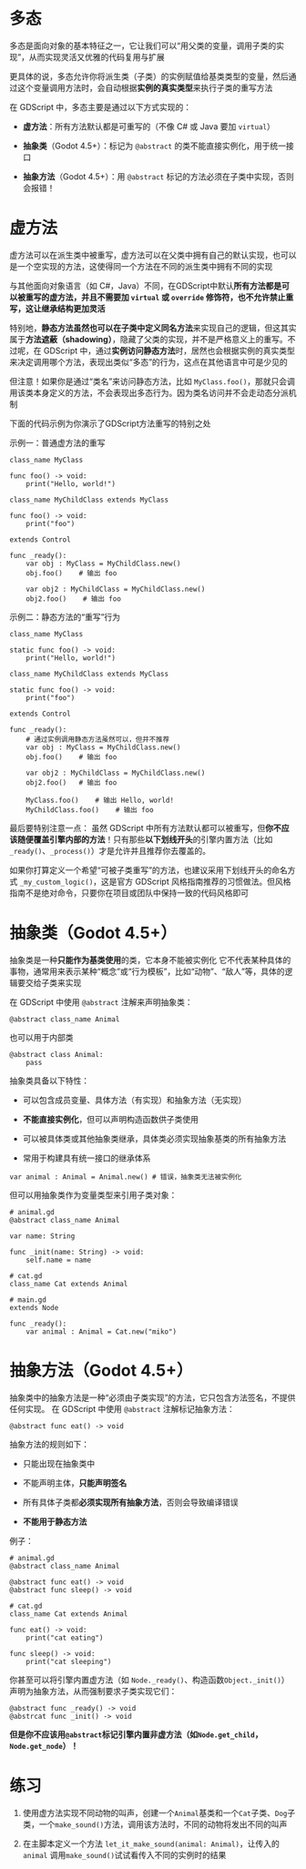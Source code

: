 # 多态

多态是面向对象的基本特征之一，它让我们可以“用父类的变量，调用子类的实现”，从而实现灵活又优雅的代码复用与扩展

更具体的说，多态允许你将派生类（子类）的实例赋值给基类类型的变量，然后通过这个变量调用方法时，会自动根据**实例的真实类型**来执行子类的重写方法



在 GDScript 中，多态主要是通过以下方式实现的：

* **虚方法**：所有方法默认都是可重写的（不像 C# 或 Java 要加 `virtual`）

* **抽象类**（Godot 4.5+）：标记为 `@abstract` 的类不能直接实例化，用于统一接口

* **抽象方法**（Godot 4.5+）：用 `@abstract` 标记的方法必须在子类中实现，否则会报错！



# 虚方法

虚方法可以在派生类中被重写，虚方法可以在父类中拥有自己的默认实现，也可以是一个空实现的方法，这使得同一个方法在不同的派生类中拥有不同的实现

与其他面向对象语言（如 C#，Java）不同，在GDScript中默认**所有方法都是可以被重写的虚方法，并且不需要加 `virtual` 或 `override` 修饰符，也不允许禁止重写，这让继承结构更加灵活**



特别地，**静态方法虽然也可以在子类中定义同名方法**来实现自己的逻辑，但这其实属于**方法遮蔽（shadowing）**，隐藏了父类的实现，并不是严格意义上的重写。不过呢，在 GDScript 中，通过**实例访问静态方法**时，居然也会根据实例的真实类型来决定调用哪个方法，表现出类似“多态”的行为，这点在其他语言中可是少见的

但注意！如果你是通过“类名”来访问静态方法，比如 `MyClass.foo()`，那就只会调用该类本身定义的方法，不会表现出多态行为。因为类名访问并不会走动态分派机制



下面的代码示例为你演示了GDScript方法重写的特别之处

示例一：普通虚方法的重写

```gdscript
class_name MyClass

func foo() -> void:     
    print("Hello, world!")  
    
class_name MyChildClass extends MyClass  

func foo() -> void:     
    print("foo")  
    
extends Control   

func _ready():     
    var obj : MyClass = MyChildClass.new()     
    obj.foo()    # 输出 foo
    
    var obj2 : MyChildClass = MyChildClass.new()     
    obj2.foo()    # 输出 foo
```

示例二：静态方法的“重写”行为

```gdscript
class_name MyClass  

static func foo() -> void:     
    print("Hello, world!")  
    
class_name MyChildClass extends MyClass  

static func foo() -> void:     
    print("foo")  
    
extends Control   

func _ready():     
    # 通过实例调用静态方法虽然可以，但并不推荐
    var obj : MyClass = MyChildClass.new()     
    obj.foo()    # 输出 foo
    
    var obj2 : MyChildClass = MyChildClass.new()     
    obj2.foo()   # 输出 foo       
    
    MyClass.foo()    # 输出 Hello, world!
    MyChildClass.foo()    # 输出 foo
```



最后要特别注意一点：
虽然 GDScript 中所有方法默认都可以被重写，但**你不应该随便覆盖引擎内部的方法**！只有那些**以下划线开头**的引擎内置方法（比如 `_ready()`、`_process()`）才是允许并且推荐你去覆盖的。



如果你打算定义一个希望“可被子类重写”的方法，也建议采用下划线开头的命名方式 `_my_custom_logic()`，这是官方 GDScript 风格指南推荐的习惯做法。但风格指南不是绝对命令，只要你在项目或团队中保持一致的代码风格即可



# 抽象类（Godot 4.5+）

抽象类是一种**只能作为基类使用**的类，它本身不能被实例化
它不代表某种具体的事物，通常用来表示某种“概念”或“行为模板”，比如“动物”、“敌人”等，具体的逻辑要交给子类来实现



在 GDScript 中使用 `@abstract` 注解来声明抽象类：

```gdscript
@abstract class_name Animal
```

也可以用于内部类

```gdscript
@abstract class Animal:
    pass
```



抽象类具备以下特性：

* 可以包含成员变量、具体方法（有实现）和抽象方法（无实现）

* **不能直接实例化**，但可以声明构造函数供子类使用

* 可以被具体类或其他抽象类继承，具体类必须实现抽象基类的所有抽象方法

* 常用于构建具有统一接口的继承体系

```gdscript
var animal : Animal = Animal.new() # 错误，抽象类无法被实例化
```

但可以用抽象类作为变量类型来引用子类对象：

```gdscript
# animal.gd
@abstract class_name Animal

var name: String

func _init(name: String) -> void:
    self.name = name
    
# cat.gd
class_name Cat extends Animal

# main.gd
extends Node

func _ready():
    var animal : Animal = Cat.new("miko")
```

# 抽象方法（Godot 4.5+）

抽象类中的抽象方法是一种“必须由子类实现”的方法，它只包含方法签名，不提供任何实现。
在 GDScript 中使用 `@abstract` 注解标记抽象方法：

```gdscript
@abstract func eat() -> void
```

抽象方法的规则如下：

* 只能出现在抽象类中

* 不能声明主体，**只能声明签名**

* 所有具体子类都**必须实现所有抽象方法**，否则会导致编译错误

* **不能用于静态方法**



例子：

```gdscript
# animal.gd
@abstract class_name Animal

@abstract func eat() -> void
@abstract func sleep() -> void

# cat.gd
class_name Cat extends Animal

func eat() -> void:
    print("cat eating")
    
func sleep() -> void:
    print("cat sleeping")
```



你甚至可以将引擎内置虚方法（如 `Node._ready()`、构造函数`Object._init()`）声明为抽象方法，从而强制要求子类实现它们：

```gdscript
@abstract func _ready() -> void
@abstrcat func _init() -> void
```

**但是你不应该用`@abstract`标记引擎内置非虚方法（如`Node.get_child`，`Node.get_node`）！**

# 练习

1. 使用虚方法实现不同动物的叫声，创建一个`Animal`基类和一个`Cat`子类、`Dog`子类，一个`make_sound()`方法，调用该方法时，不同的动物将发出不同的叫声

2. 在主脚本定义一个方法 `let_it_make_sound(animal: Animal)`，让传入的 `animal` 调用`make_sound()`试试看传入不同的实例时的结果

